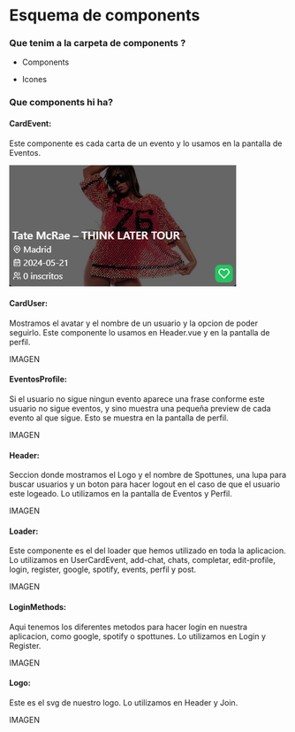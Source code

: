 # Esquema de components


### Que tenim a la carpeta de components ?

*   Components
    
*   Icones
    


### Que components hi ha?

#### CardEvent: 
Este componente es cada carta de un evento y lo usamos en la pantalla de Eventos.

<img src="../images/CardEvent.PNG" alt="" >


#### CardUser:
Mostramos el avatar y el nombre de un usuario y la opcion de poder seguirlo. Este componente lo usamos en Header.vue y en la pantalla de perfil.

IMAGEN

#### EventosProfile:
Si el usuario no sigue ningun evento aparece una frase conforme este usuario no sigue eventos, y sino muestra una pequeña preview de cada evento al que sigue. Esto se muestra en la pantalla de perfil.

IMAGEN

#### Header:
Seccion donde mostramos el Logo y el nombre de Spottunes, una lupa para buscar usuarios y un boton para hacer logout en el caso de que el usuario este logeado. Lo utilizamos en la pantalla de Eventos y Perfil.

IMAGEN

#### Loader:
Este componente es el del loader que hemos utilizado en toda la aplicacion. Lo utilizamos en UserCardEvent, add-chat, chats, completar, edit-profile, login, register, google, spotify, events, perfil y post.

IMAGEN

#### LoginMethods:
Aqui tenemos los diferentes metodos para hacer login en nuestra aplicacion, como google, spotify o spottunes. Lo utilizamos en Login y Register.

IMAGEN

#### Logo:
Este es el svg de nuestro logo. Lo utilizamos en Header y Join.

IMAGEN
